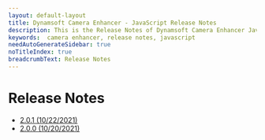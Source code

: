 ```yaml
---
layout: default-layout
title: Dynamsoft Camera Enhancer - JavaScript Release Notes
description: This is the Release Notes of Dynamsoft Camera Enhancer JavaScript SDK.
keywords:  camera enhancer, release notes, javascript
needAutoGenerateSidebar: true
noTitleIndex: true
breadcrumbText: Release Notes
---
```


# Release Notes

- [2.0.1 (10/22/2021)](release-notes-2.x.md/#201-10222021)
- [2.0.0 (10/20/2021)](release-notes-2.x.md/#200-10202021)